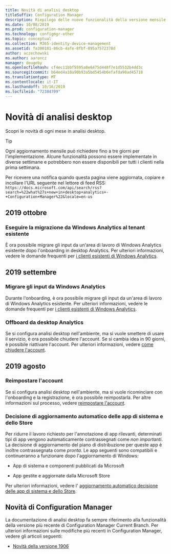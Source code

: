 ```yaml
---
title: Novità di analisi desktop
titleSuffix: Configuration Manager
description: Riepilogo delle nuove funzionalità della versione mensile più recente del servizio cloud di analisi dei desktop.
ms.date: 10/08/2019
ms.prod: configuration-manager
ms.technology: configmgr-other
ms.topic: conceptual
ms.collection: M365-identity-device-management
ms.assetid: fa300181-86cb-4afe-8fbf-895a7572378d
author: aczechowski
ms.author: aaroncz
manager: dougeby
ms.openlocfilehash: cf4ec11bbf5595a8e6475d448f7e1d5532b4dd3c
ms.sourcegitcommit: b64ed4a10a90b93a5bd5454b6efafda90ad45718
ms.translationtype: MT
ms.contentlocale: it-IT
ms.lasthandoff: 10/16/2019
ms.locfileid: "72384709"
---
```

# <a name="whats-new-in-desktop-analytics"></a>Novità di analisi desktop

Scopri le novità di ogni mese in analisi desktop.

> [!Tip]
> Ogni aggiornamento mensile può richiedere fino a tre giorni per l'implementazione. Alcune funzionalità possono essere implementate in diverse settimane e potrebbero non essere disponibili per tutti i clienti nella prima settimana.

Per ricevere una notifica quando questa pagina viene aggiornata, copiare e incollare l'URL seguente nel lettore di feed RSS: `https://docs.microsoft.com/api/search/rss?search=%22what%27s+new+in+desktop+analytics+-+Configuration+Manager%22&locale=en-us`
<!-- a locale is required for the RSS search string -->

## <a name="october-2019"></a>2019 ottobre

### <a name="migrate-from-windows-analytics-to-existing-tenant"></a>Eseguire la migrazione da Windows Analytics al tenant esistente

<!-- 5202803 -->

È ora possibile migrare gli input da un'area di lavoro di Windows Analytics esistente dopo l'onboarding in desktop Analytics. Per ulteriori informazioni, vedere le domande frequenti per [i clienti esistenti di Windows Analytics](/sccm/desktop-analytics/faq#existing-windows-analytics-customers).

## <a name="september-2019"></a>2019 settembre

### <a name="migrate-inputs-from-windows-analytics"></a>Migrare gli input da Windows Analytics

<!-- 4252663 -->

Durante l'onboarding, è ora possibile migrare gli input da un'area di lavoro di Windows Analytics esistente. Per ulteriori informazioni, vedere le domande frequenti per [i clienti esistenti di Windows Analytics](/sccm/desktop-analytics/faq#existing-windows-analytics-customers).

### <a name="offboard-from-desktop-analytics"></a>Offboard da desktop Analytics

<!-- 4972396 -->

Se si configura analisi desktop nell'ambiente, ma si vuole smettere di usare il servizio, è ora possibile chiudere l'account. Se si cambia idea in 90 giorni, è possibile riattivare l'account. Per ulteriori informazioni, vedere [come chiudere l'account](/sccm/desktop-analytics/account-close).


## <a name="august-2019"></a>2019 agosto

### <a name="reset-your-account"></a>Reimpostare l'account

<!-- 3733897 -->

Se si configura analisi desktop nell'ambiente, ma si vuole ricominciare con l'onboarding e la registrazione, è ora possibile reimpostarla. Per altre informazioni sul processo, vedere [reimpostare l'account](/sccm/desktop-analytics/account-reset).

### <a name="automatic-upgrade-decision-of-system-and-store-apps"></a>Decisione di aggiornamento automatico delle app di sistema e dello Store

<!-- 3587232 -->

Per ridurre il lavoro richiesto per l'annotazione di app rilevanti, determinati tipi di app vengono automaticamente contrassegnati come *non importanti*. La decisione di aggiornamento del piano di distribuzione per queste app è inoltre contrassegnata come *pronta*. Le app seguenti sono compatibili e continueranno a funzionare dopo l'aggiornamento di Windows:

- App di sistema e componenti pubblicati da Microsoft

- App gestite e aggiornate dalla Microsoft Store

Per ulteriori informazioni, vedere l' [aggiornamento automatico decisione delle app di sistema e dello Store](/sccm/desktop-analytics/about-assets#bkmk_plan-autoapp).


## <a name="whats-new-in-configuration-manager"></a>Novità di Configuration Manager

La documentazione di analisi desktop fa sempre riferimento alla funzionalità della versione più recente di Configuration Manager Current Branch. Per ulteriori informazioni sulle modifiche più recenti in Configuration Manager, vedere gli articoli seguenti:

<!-- - [What's new in version 1910](/sccm/core/plan-design/changes/whats-new-in-version-1910#bkmk_da) -->

- [Novità della versione 1906](/sccm/core/plan-design/changes/whats-new-in-version-1906#bkmk_da)

